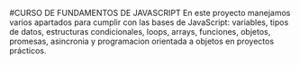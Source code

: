 #CURSO DE FUNDAMENTOS DE JAVASCRIPT
En este proyecto manejamos varios apartados para cumplir con las bases de JavaScript: variables, tipos de datos,
estructuras condicionales, loops, arrays, funciones, objetos, promesas, asincronia y programacion orientada a objetos
en proyectos prácticos.
